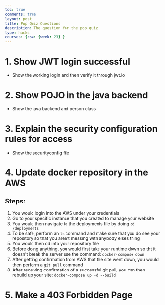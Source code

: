 ```yaml
---
toc: true
comments: true
layout: post
title: Pop Quiz Questions
description: The question for the pop quiz
type: hacks
courses: {csa: {week: 23} }
---
```


# 1. Show JWT login successful 

- Show the working login and then verify it through jwt.io

# 2. Show POJO in the java backend 

- Show the java backend and person class

# 3. Explain the security configuration rules for access 

- Show the securityconfig file

# 4. Update docker repository in the AWS

## Steps:
1. You would login into the AWS under your credentials 
2. Go to your specific instance that you created to manage your website
3. You would then navigate to the deployments file by doing `cd /deployments`
4. To be safe, perform an `ls` command and make sure that you do see your repository so that you aren't messing with anybody elses thing 
5. You would then cd into your repository file
6. Before doing anything, you would first take your runtime down so tht it doesn't break the server use the command: `docker-compose down`
7. After getting confirmation from AWS that the site went down, you would then perform a `git pull` command
8. After receiving confirmation of a successful git pull, you can then rebuild up your site: `docker-compose up -d --build`

# 5. Make a 403 Forbidden Page

